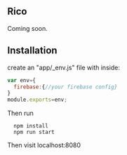 
## Rico
Coming soon.

## Installation

create an "app/_env.js" file with inside:

```javascript
var env={
  firebase:{//your firebase config}
}
module.exports=env;
```
Then run

```
  npm install
  npm run start
```

Then visit localhost:8080
